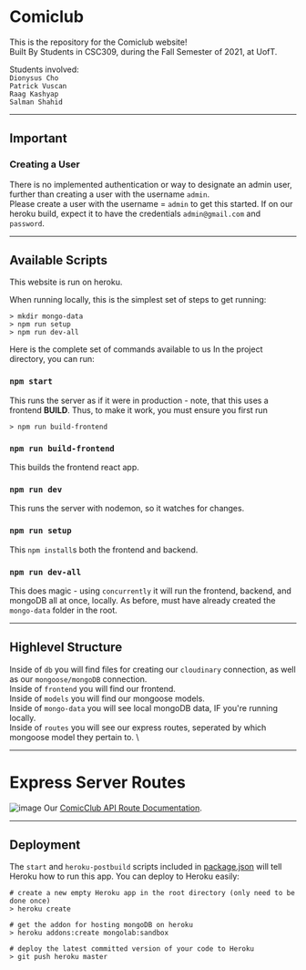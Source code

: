 # Comiclub

This is the repository for the Comiclub website! \
Built By Students in CSC309, during the Fall Semester of 2021, at UofT.

Students involved: \
`Dionysus Cho` \
`Patrick Vuscan` \
`Raag Kashyap` \
`Salman Shahid`
___
## Important

### Creating a User

There is no implemented authentication or way to designate an admin user, further than creating a user with the username `admin`. \
Please create a user with the username = `admin` to get this started. If on our heroku build, expect it to have the credentials `admin@gmail.com` and `password`.

___
## Available Scripts


This website is run on heroku.

When running locally, this is the simplest set of steps to get running:
```
> mkdir mongo-data
> npm run setup
> npm run dev-all
```

Here is the complete set of commands available to us
In the project directory, you can run:

### `npm start`

This runs the server as if it were in production - note, that this uses a frontend **BUILD**. Thus, to make it work, you must ensure you first run
```
> npm run build-frontend
```

### `npm run build-frontend`

This builds the frontend react app.

### `npm run dev`

This runs the server with nodemon, so it watches for changes.

### `npm run setup`

This `npm install`s both the frontend and backend.

### `npm run dev-all`

This does magic - using `concurrently` it will run the frontend, backend, and mongoDB all at once, locally. As before, must have already created the `mongo-data` folder in the root.

___
## Highlevel Structure

Inside of `db` you will find files for creating our `cloudinary` connection, as well as our `mongoose/mongoDB` connection. \
Inside of `frontend` you will find our frontend. \
Inside of `models` you will find our mongoose models. \
Inside of `mongo-data` you will see local mongoDB data, IF you're running locally. \
Inside of `routes` you will see our express routes, seperated by which mongoose model they pertain to. \

___

# Express Server Routes
![image](https://user-images.githubusercontent.com/6611743/145127196-98b9bc1b-16f9-4876-9517-a214740c545c.png)
Our [ComicClub API Route Documentation](https://documenter.getpostman.com/view/10028200/UVJk9sAJ).

___
## Deployment

The `start` and `heroku-postbuild` scripts included in [package.json](package.json) will tell Heroku how to run this app. You can deploy to Heroku easily:

```
# create a new empty Heroku app in the root directory (only need to be done once)
> heroku create

# get the addon for hosting mongoDB on heroku
> heroku addons:create mongolab:sandbox

# deploy the latest committed version of your code to Heroku
> git push heroku master
```
